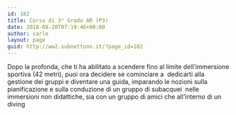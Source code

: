 ```yaml
---
id: 182
title: Corso di 3° Grado AR (P3)
date: 2018-08-20T07:19:46+00:00
author: carlo
layout: page
guid: http://ww2.subnettuno.it/?page_id=182
---
```

Dopo la profonda, che ti ha abilitato a scendere fino al limite dell’immersione sportiva (42 metri), puoi ora decidere se cominciare a  dedicarti alla gestione dei gruppi e diventare una guida, imparando le nozioni sulla pianificazione e sulla conduzione di un gruppo di subacquei  nelle immersioni non didattiche, sia con un gruppo di amici che all’interno di un diving